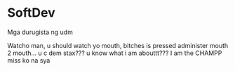 # SoftDev
Mga durugista ng udm

Watcho man, u should watch yo mouth, bitches is pressed administer mouth 2 mouth... u c dem stax??? u know what i am abouttt??? 
I am the CHAMPP
miss ko na sya
